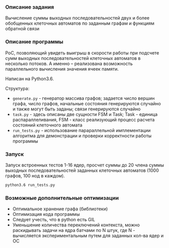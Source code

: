 ### Описание задания
Вычисление суммы выходных последовательностей двух и более обобщенных клеточных автоматов по заданным графам и функциям обратной связи

### Описание программы
PoC, позволяющий увидеть выигрыш в скорости работы при подсчете сумм выходных последовательностей
клеточных автоматов в несколько потоков. А именно – реализована возможность параллельного вычисления значения ячеек памяти.

Написан на Python3.6.

Структура:
- `generate.py` - генератор массива графов; задается число вершин графа, число графов, начальные состояния генерируются случайно и также могут быть заданы; связи генерируются случайно
- `task.py` - здесь описаны две сущности FSM и Task; Task - единица распараллеливания, FSM - класс реализующий процесс расчета состояний клеточного автомата
- `run_tests.py` - использование парараллельной имплементации алгоритма для демонстрации и проверки корректности работы программы

### Запуск
Запуск встроенных тестов 1-16 ядер, просчет суммы до 20 члена суммы выходных последовательностей заданных клеточных автоматов (1000 графов, 100 нод в каждом).
```bash
python3.6 run_tests.py
```

### Возможные дополнительные оптимизации
- Оптимальное хранение графа (библиотеки)
- Оптимизация кода программы
- Следует учесть, что в python есть GIL
- Уменьшение количества переключений контекста, можно раскидывать задачи на ядра батчами по N штук, где N - вычисляется экспериментальным путем для заданных кол-ва ядер и ОС
